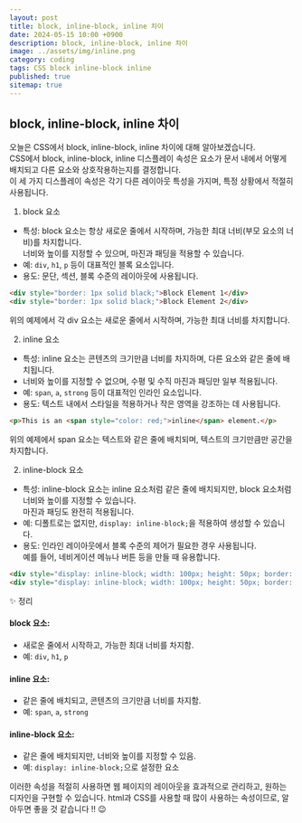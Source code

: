 ```yaml
---
layout: post
title: block, inline-block, inline 차이
date: 2024-05-15 10:00 +0900
description: block, inline-block, inline 차이
image: ../assets/img/inline.png
category: coding
tags: CSS block inline-block inline
published: true
sitemap: true
---
```


## block, inline-block, inline 차이
오늘은 CSS에서 block, inline-block, inline 차이에 대해 알아보겠습니다.
<br>
CSS에서 block, inline-block, inline 디스플레이 속성은 요소가 문서 내에서 어떻게 배치되고 다른 요소와 상호작용하는지를 결정합니다.<br>
이 세 가지 디스플레이 속성은 각기 다른 레이아웃 특성을 가지며, 특정 상황에서 적절히 사용됩니다.<br>

01.  block 요소
- 특성: block 요소는 항상 새로운 줄에서 시작하며, 가능한 최대 너비(부모 요소의 너비)를 차지합니다. <br>
너비와 높이를 지정할 수 있으며, 마진과 패딩을 적용할 수 있습니다.
- 예: `div`, `h1`, `p` 등이 대표적인 블록 요소입니다.
- 용도: 문단, 섹션, 블록 수준의 레이아웃에 사용됩니다.

````html
<div style="border: 1px solid black;">Block Element 1</div>
<div style="border: 1px solid black;">Block Element 2</div>
````

위의 예제에서 각 div 요소는 새로운 줄에서 시작하며, 가능한 최대 너비를 차지합니다.

02. inline 요소
- 특성: inline 요소는 콘텐츠의 크기만큼 너비를 차지하며, 다른 요소와 같은 줄에 배치됩니다.<br>
- 너비와 높이를 지정할 수 없으며, 수평 및 수직 마진과 패딩만 일부 적용됩니다.
- 예: `span`, `a`, `strong` 등이 대표적인 인라인 요소입니다.
- 용도: 텍스트 내에서 스타일을 적용하거나 작은 영역을 강조하는 데 사용됩니다.

````html
<p>This is an <span style="color: red;">inline</span> element.</p>
````
위의 예제에서 span 요소는 텍스트와 같은 줄에 배치되며, 텍스트의 크기만큼만 공간을 차지합니다.

02. inline-block 요소
- 특성: inline-block 요소는 inline 요소처럼 같은 줄에 배치되지만, block 요소처럼 너비와 높이를 지정할 수 있습니다.<br>
마진과 패딩도 완전히 적용됩니다.
- 예: 디폴트로는 없지만, `display: inline-block;`을 적용하여 생성할 수 있습니다.
- 용도: 인라인 레이아웃에서 블록 수준의 제어가 필요한 경우 사용됩니다.<br>
예를 들어, 네비게이션 메뉴나 버튼 등을 만들 때 유용합니다.

````html
<div style="display: inline-block; width: 100px; height: 50px; border: 1px solid black;">Inline-Block 1</div>
<div style="display: inline-block; width: 100px; height: 50px; border: 1px solid black;">Inline-Block 2</div>
````

✨ 정리
#### block 요소:
- 새로운 줄에서 시작하고, 가능한 최대 너비를 차지함.
- 예: `div`, `h1`, `p`

#### inline 요소:
- 같은 줄에 배치되고, 콘텐츠의 크기만큼 너비를 차지함.
- 예: `span`, `a`, `strong`

#### inline-block 요소:
- 같은 줄에 배치되지만, 너비와 높이를 지정할 수 있음.
- 예: `display: inline-block;`으로 설정한 요소

이러한 속성을 적절히 사용하면 웹 페이지의 레이아웃을 효과적으로 관리하고, 원하는 디자인을 구현할 수 있습니다.
html과 CSS를 사용할 때 많이 사용하는 속성이므로, 알아두면 좋을 것 같습니다 !! 😉
